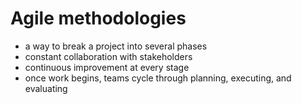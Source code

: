 # Agile methodologies
* a way to break a project into several phases
* constant collaboration with stakeholders
* continuous improvement at every stage
* once work begins, teams cycle through planning, executing, and evaluating
